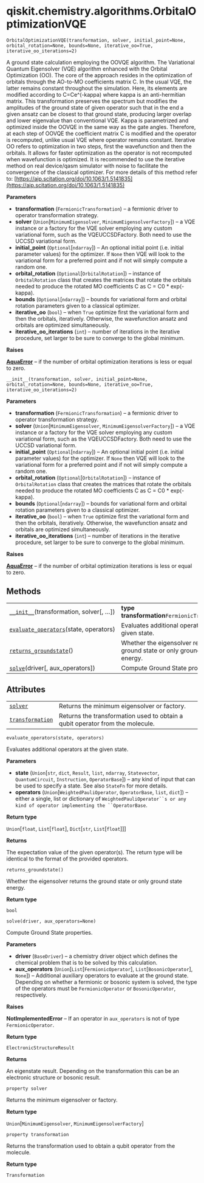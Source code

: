 <span id="qiskit-chemistry-algorithms-orbitaloptimizationvqe" />

# qiskit.chemistry.algorithms.OrbitalOptimizationVQE

<span id="undefined" />

`OrbitalOptimizationVQE(transformation, solver, initial_point=None, orbital_rotation=None, bounds=None, iterative_oo=True, iterative_oo_iterations=2)`

A ground state calculation employing the OOVQE algorithm. The Variational Quantum Eigensolver (VQE) algorithm enhanced with the Orbital Optimization (OO). The core of the approach resides in the optimization of orbitals through the AO-to-MO coefficients matrix C. In the usual VQE, the latter remains constant throughout the simulation. Here, its elements are modified according to C=Ce^(-kappa) where kappa is an anti-hermitian matrix. This transformation preserves the spectrum but modifies the amplitudes of the ground state of given operator such that in the end a given ansatz can be closest to that ground state, producing larger overlap and lower eigenvalue than conventional VQE. Kappa is parametrized and optimized inside the OOVQE in the same way as the gate angles. Therefore, at each step of OOVQE the coefficient matrix C is modified and the operator is recomputed, unlike usual VQE where operator remains constant. Iterative OO refers to optimization in two steps, first the wavefunction and then the orbitals. It allows for faster optimization as the operator is not recomputed when wavefunction is optimized. It is recommended to use the iterative method on real device/qasm simulator with noise to facilitate the convergence of the classical optimizer. For more details of this method refer to: [https://aip.scitation.org/doi/10.1063/1.5141835](https://aip.scitation.org/doi/10.1063/1.5141835)

**Parameters**

*   **transformation** (`FermionicTransformation`) – a fermionic driver to operator transformation strategy.
*   **solver** (`Union`\[`MinimumEigensolver`, `MinimumEigensolverFactory`]) – a VQE instance or a factory for the VQE solver employing any custom variational form, such as the VQEUCCSDFactory. Both need to use the UCCSD variational form.
*   **initial\_point** (`Optional`\[`ndarray`]) – An optional initial point (i.e. initial parameter values) for the optimizer. If `None` then VQE will look to the variational form for a preferred point and if not will simply compute a random one.
*   **orbital\_rotation** (`Optional`\[`OrbitalRotation`]) – instance of `OrbitalRotation` class that creates the matrices that rotate the orbitals needed to produce the rotated MO coefficients C as C = C0 \* exp(-kappa).
*   **bounds** (`Optional`\[`ndarray`]) – bounds for variational form and orbital rotation parameters given to a classical optimizer.
*   **iterative\_oo** (`bool`) – when `True` optimize first the variational form and then the orbitals, iteratively. Otherwise, the wavefunction ansatz and orbitals are optimized simultaneously.
*   **iterative\_oo\_iterations** (`int`) – number of iterations in the iterative procedure, set larger to be sure to converge to the global minimum.

**Raises**

[**AquaError**](qiskit.aqua.AquaError#qiskit.aqua.AquaError "qiskit.aqua.AquaError") – if the number of orbital optimization iterations is less or equal to zero.

<span id="undefined" />

`__init__(transformation, solver, initial_point=None, orbital_rotation=None, bounds=None, iterative_oo=True, iterative_oo_iterations=2)`

**Parameters**

*   **transformation** (`FermionicTransformation`) – a fermionic driver to operator transformation strategy.
*   **solver** (`Union`\[`MinimumEigensolver`, `MinimumEigensolverFactory`]) – a VQE instance or a factory for the VQE solver employing any custom variational form, such as the VQEUCCSDFactory. Both need to use the UCCSD variational form.
*   **initial\_point** (`Optional`\[`ndarray`]) – An optional initial point (i.e. initial parameter values) for the optimizer. If `None` then VQE will look to the variational form for a preferred point and if not will simply compute a random one.
*   **orbital\_rotation** (`Optional`\[`OrbitalRotation`]) – instance of `OrbitalRotation` class that creates the matrices that rotate the orbitals needed to produce the rotated MO coefficients C as C = C0 \* exp(-kappa).
*   **bounds** (`Optional`\[`ndarray`]) – bounds for variational form and orbital rotation parameters given to a classical optimizer.
*   **iterative\_oo** (`bool`) – when `True` optimize first the variational form and then the orbitals, iteratively. Otherwise, the wavefunction ansatz and orbitals are optimized simultaneously.
*   **iterative\_oo\_iterations** (`int`) – number of iterations in the iterative procedure, set larger to be sure to converge to the global minimum.

**Raises**

[**AquaError**](qiskit.aqua.AquaError#qiskit.aqua.AquaError "qiskit.aqua.AquaError") – if the number of orbital optimization iterations is less or equal to zero.

## Methods

|                                                                                                                                                                                          |                                                                               |
| ---------------------------------------------------------------------------------------------------------------------------------------------------------------------------------------- | ----------------------------------------------------------------------------- |
| [`__init__`](#qiskit.chemistry.algorithms.OrbitalOptimizationVQE.__init__ "qiskit.chemistry.algorithms.OrbitalOptimizationVQE.__init__")(transformation, solver\[, …])                   | **type transformation**`FermionicTransformation`                              |
| [`evaluate_operators`](#qiskit.chemistry.algorithms.OrbitalOptimizationVQE.evaluate_operators "qiskit.chemistry.algorithms.OrbitalOptimizationVQE.evaluate_operators")(state, operators) | Evaluates additional operators at the given state.                            |
| [`returns_groundstate`](#qiskit.chemistry.algorithms.OrbitalOptimizationVQE.returns_groundstate "qiskit.chemistry.algorithms.OrbitalOptimizationVQE.returns_groundstate")()              | Whether the eigensolver returns the ground state or only ground state energy. |
| [`solve`](#qiskit.chemistry.algorithms.OrbitalOptimizationVQE.solve "qiskit.chemistry.algorithms.OrbitalOptimizationVQE.solve")(driver\[, aux\_operators])                               | Compute Ground State properties.                                              |

## Attributes

|                                                                                                                                                            |                                                                               |
| ---------------------------------------------------------------------------------------------------------------------------------------------------------- | ----------------------------------------------------------------------------- |
| [`solver`](#qiskit.chemistry.algorithms.OrbitalOptimizationVQE.solver "qiskit.chemistry.algorithms.OrbitalOptimizationVQE.solver")                         | Returns the minimum eigensolver or factory.                                   |
| [`transformation`](#qiskit.chemistry.algorithms.OrbitalOptimizationVQE.transformation "qiskit.chemistry.algorithms.OrbitalOptimizationVQE.transformation") | Returns the transformation used to obtain a qubit operator from the molecule. |

<span id="undefined" />

`evaluate_operators(state, operators)`

Evaluates additional operators at the given state.

**Parameters**

*   **state** (`Union`\[`str`, `dict`, `Result`, `list`, `ndarray`, `Statevector`, `QuantumCircuit`, `Instruction`, `OperatorBase`]) – any kind of input that can be used to specify a state. See also `StateFn` for more details.
*   **operators** (`Union`\[`WeightedPauliOperator`, `OperatorBase`, `list`, `dict`]) – either a single, list or dictionary of `WeightedPauliOperator``s or any kind of operator implementing the ``OperatorBase`.

**Return type**

`Union`\[`float`, `List`\[`float`], `Dict`\[`str`, `List`\[`float`]]]

**Returns**

The expectation value of the given operator(s). The return type will be identical to the format of the provided operators.

<span id="undefined" />

`returns_groundstate()`

Whether the eigensolver returns the ground state or only ground state energy.

**Return type**

`bool`

<span id="undefined" />

`solve(driver, aux_operators=None)`

Compute Ground State properties.

**Parameters**

*   **driver** (`BaseDriver`) – a chemistry driver object which defines the chemical problem that is to be solved by this calculation.
*   **aux\_operators** (`Union`\[`List`\[`FermionicOperator`], `List`\[`BosonicOperator`], `None`]) – Additional auxiliary operators to evaluate at the ground state. Depending on whether a fermionic or bosonic system is solved, the type of the operators must be `FermionicOperator` or `BosonicOperator`, respectively.

**Raises**

**NotImplementedError** – If an operator in `aux_operators` is not of type `FermionicOperator`.

**Return type**

`ElectronicStructureResult`

**Returns**

An eigenstate result. Depending on the transformation this can be an electronic structure or bosonic result.

<span id="undefined" />

`property solver`

Returns the minimum eigensolver or factory.

**Return type**

`Union`\[`MinimumEigensolver`, `MinimumEigensolverFactory`]

<span id="undefined" />

`property transformation`

Returns the transformation used to obtain a qubit operator from the molecule.

**Return type**

`Transformation`
